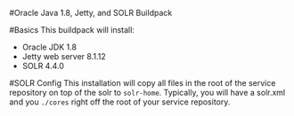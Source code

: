 #Oracle Java 1.8, Jetty, and SOLR Buildpack

#Basics
This buildpack will install:
* Oracle JDK 1.8
* Jetty web server 8.1.12
* SOLR 4.4.0

#SOLR Config
This installation will copy all files in the root of the service repository
on top of the solr to `solr-home`. Typically, you will have a solr.xml and you
`./cores` right off the root of your service repository.
